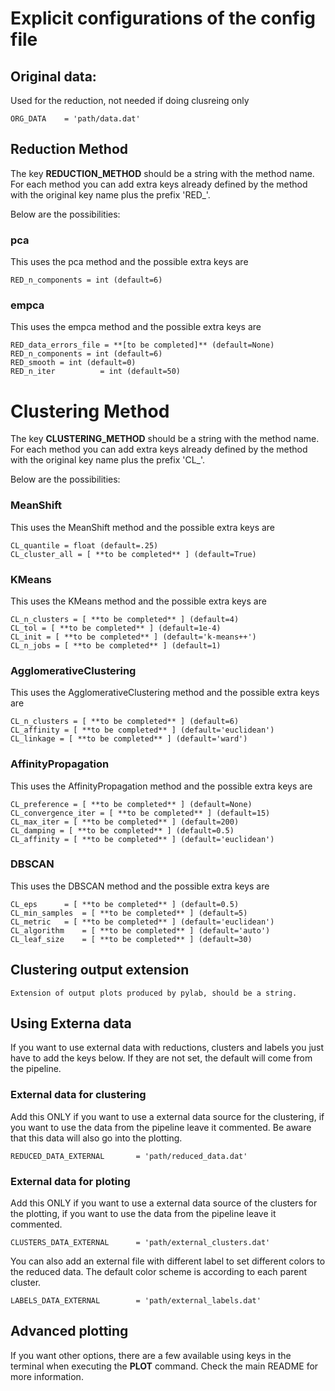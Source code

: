 # Explicit configurations of the config file
## Original data:
Used for the reduction, not needed if doing clusreing only

	ORG_DATA	= 'path/data.dat'

## Reduction Method
The key **REDUCTION_METHOD** should be a string with the method name.
For each method you can add extra keys already defined by the method
with the original key name plus the prefix 'RED_'.

Below are the possibilities:

### pca
This uses the pca method and the possible extra keys are

	RED_n_components = int (default=6)

### empca
This uses the empca method and the possible extra keys are

	RED_data_errors_file = **[to be completed]** (default=None)
	RED_n_components = int (default=6)	
	RED_smooth = int (default=0)	
	RED_n_iter	        = int (default=50)	

# Clustering Method
The key **CLUSTERING_METHOD** should be a string with the method name.
For each method you can add extra keys already defined by the method
with the original key name plus the prefix 'CL_'.

Below are the possibilities:

### MeanShift
This uses the MeanShift method and the possible extra keys are

	CL_quantile = float (default=.25)
	CL_cluster_all = [ **to be completed** ] (default=True)


### KMeans
This uses the KMeans method and the possible extra keys are

	CL_n_clusters = [ **to be completed** ] (default=4)
	CL_tol = [ **to be completed** ] (default=1e-4)
	CL_init = [ **to be completed** ] (default='k-means++')
	CL_n_jobs = [ **to be completed** ] (default=1)


### AgglomerativeClustering
This uses the AgglomerativeClustering method and the possible extra keys are

	CL_n_clusters = [ **to be completed** ] (default=6)
	CL_affinity = [ **to be completed** ] (default='euclidean')
	CL_linkage = [ **to be completed** ] (default='ward')


### AffinityPropagation
This uses the AffinityPropagation method and the possible extra keys are

	CL_preference = [ **to be completed** ] (default=None)
	CL_convergence_iter = [ **to be completed** ] (default=15)
	CL_max_iter = [ **to be completed** ] (default=200)
	CL_damping = [ **to be completed** ] (default=0.5)
	CL_affinity = [ **to be completed** ] (default='euclidean')


### DBSCAN
This uses the DBSCAN method and the possible extra keys are

	CL_eps		= [ **to be completed** ] (default=0.5)
	CL_min_samples	= [ **to be completed** ] (default=5)
	CL_metric	= [ **to be completed** ] (default='euclidean')
	CL_algorithm	= [ **to be completed** ] (default='auto')
	CL_leaf_size	= [ **to be completed** ] (default=30)



## Clustering output extension
	Extension of output plots produced by pylab, should be a string.

## Using Externa data
If you want to use external data with reductions, clusters and labels you just have to add the keys below.
If they are not set, the default will come from the pipeline.

### External data for clustering
Add this ONLY if you want to use a external data source for the clustering,
if you want to use the data from the pipeline leave it commented.
Be aware that this data will also go into the plotting.

	REDUCED_DATA_EXTERNAL		= 'path/reduced_data.dat'

### External data for ploting
Add this ONLY if you want to use a external data source of the clusters for the plotting,
if you want to use the data from the pipeline leave it commented.

	CLUSTERS_DATA_EXTERNAL		= 'path/external_clusters.dat'

You can also add an external file with different label to set different colors
to the reduced data. The default color scheme is according to each parent cluster.

	LABELS_DATA_EXTERNAL		= 'path/external_labels.dat'

## Advanced plotting
If you want other options, there are a few available using keys in the terminal when executing the **PLOT** command.
Check the main README for more information.
